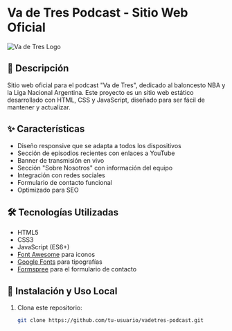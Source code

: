 # Va de Tres Podcast - Sitio Web Oficial

![Va de Tres Logo](img/Logo)

## 📝 Descripción

Sitio web oficial para el podcast "Va de Tres", dedicado al baloncesto NBA y la Liga Nacional Argentina. Este proyecto es un sitio web estático desarrollado con HTML, CSS y JavaScript, diseñado para ser fácil de mantener y actualizar.

## ✨ Características

- Diseño responsive que se adapta a todos los dispositivos
- Sección de episodios recientes con enlaces a YouTube
- Banner de transmisión en vivo
- Sección "Sobre Nosotros" con información del equipo
- Integración con redes sociales
- Formulario de contacto funcional
- Optimizado para SEO

## 🛠️ Tecnologías Utilizadas

- HTML5
- CSS3
- JavaScript (ES6+)
- [Font Awesome](https://fontawesome.com/) para iconos
- [Google Fonts](https://fonts.google.com/) para tipografías
- [Formspree](https://formspree.io/) para el formulario de contacto

## 🚀 Instalación y Uso Local

1. Clona este repositorio:
   ```bash
   git clone https://github.com/tu-usuario/vadetres-podcast.git
